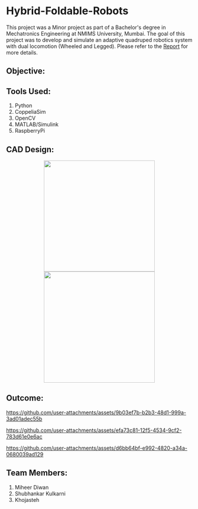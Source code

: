 # Hybrid-Foldable-Robots

This project was a Minor project as part of a Bachelor's degree in Mechatronics Engineering at NMIMS University, Mumbai.
 The goal of this project was to develop and simulate an adaptive quadruped robotics system with dual locomotion (Wheeled and Legged).  Please refer to the [Report](Report.pdf) for more details.


## Objective:


## Tools Used:
1. Python
2. CoppeliaSim
3. OpenCV
4. MATLAB/Simulink
5. RaspberryPi
   

## CAD Design:
<p align="center">
  <img src="https://github.com/user-attachments/assets/a62aace6-de75-49bd-804e-b484a971ae47" width="300" />
  <img src="https://github.com/user-attachments/assets/41eb1224-e317-4c7e-b9fa-efcc877a7ab5" width="300" />
</p>


## Outcome:


https://github.com/user-attachments/assets/9b03ef7b-b2b3-48d1-999a-3ad01adec55b


https://github.com/user-attachments/assets/efa73c81-12f5-4534-9cf2-783d61e0e6ac



https://github.com/user-attachments/assets/d6bb64bf-e992-4820-a34a-0680039ad129








## Team Members:
1. Miheer Diwan
2. Shubhankar Kulkarni
3. Khojasteh
